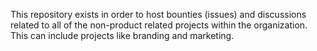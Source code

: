 This repository exists in order to host bounties (issues) and discussions related to all of the non-product related projects within the organization. This can include projects like branding and marketing.
